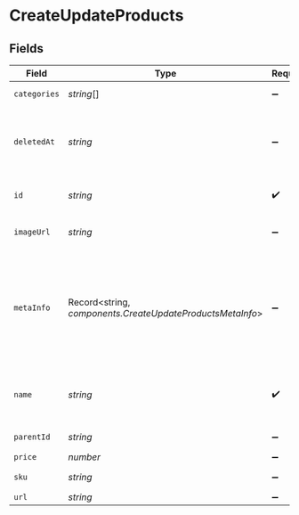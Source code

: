 # CreateUpdateProducts


## Fields

| Field                                                                                                                                                                               | Type                                                                                                                                                                                | Required                                                                                                                                                                            | Description                                                                                                                                                                         | Example                                                                                                                                                                             |
| ----------------------------------------------------------------------------------------------------------------------------------------------------------------------------------- | ----------------------------------------------------------------------------------------------------------------------------------------------------------------------------------- | ----------------------------------------------------------------------------------------------------------------------------------------------------------------------------------- | ----------------------------------------------------------------------------------------------------------------------------------------------------------------------------------- | ----------------------------------------------------------------------------------------------------------------------------------------------------------------------------------- |
| `categories`                                                                                                                                                                        | *string*[]                                                                                                                                                                          | :heavy_minus_sign:                                                                                                                                                                  | Category ID-s of the product                                                                                                                                                        |                                                                                                                                                                                     |
| `deletedAt`                                                                                                                                                                         | *string*                                                                                                                                                                            | :heavy_minus_sign:                                                                                                                                                                  | UTC date-time (YYYY-MM-DDTHH:mm:ss.SSSZ) of the product deleted from the shop's database                                                                                            |                                                                                                                                                                                     |
| `id`                                                                                                                                                                                | *string*                                                                                                                                                                            | :heavy_check_mark:                                                                                                                                                                  | Product ID for which you requested the details                                                                                                                                      | P11                                                                                                                                                                                 |
| `imageUrl`                                                                                                                                                                          | *string*                                                                                                                                                                            | :heavy_minus_sign:                                                                                                                                                                  | Absolute URL to the cover image of the product                                                                                                                                      | http://mydomain.com/product-absoulte-url/img.jpeg                                                                                                                                   |
| `metaInfo`                                                                                                                                                                          | Record<string, *components.CreateUpdateProductsMetaInfo*>                                                                                                                           | :heavy_minus_sign:                                                                                                                                                                  | Meta data of product such as description, vendor, producer, stock level. The size of cumulative metaInfo shall not exceed **1000 KB**. Maximum length of metaInfo object can be 10. | {"description":"Shoes for sports","brand":"addidas"}                                                                                                                                |
| `name`                                                                                                                                                                              | *string*                                                                                                                                                                            | :heavy_check_mark:                                                                                                                                                                  | Mandatory in case of creation**. Name of the product for which you requested the details                                                                                            | Iphone 11                                                                                                                                                                           |
| `parentId`                                                                                                                                                                          | *string*                                                                                                                                                                            | :heavy_minus_sign:                                                                                                                                                                  | Parent product id of the product                                                                                                                                                    |                                                                                                                                                                                     |
| `price`                                                                                                                                                                             | *number*                                                                                                                                                                            | :heavy_minus_sign:                                                                                                                                                                  | Price of the product                                                                                                                                                                |                                                                                                                                                                                     |
| `sku`                                                                                                                                                                               | *string*                                                                                                                                                                            | :heavy_minus_sign:                                                                                                                                                                  | Product identifier from the shop                                                                                                                                                    |                                                                                                                                                                                     |
| `url`                                                                                                                                                                               | *string*                                                                                                                                                                            | :heavy_minus_sign:                                                                                                                                                                  | URL to the product                                                                                                                                                                  | http://mydomain.com/product/electronics/product1                                                                                                                                    |